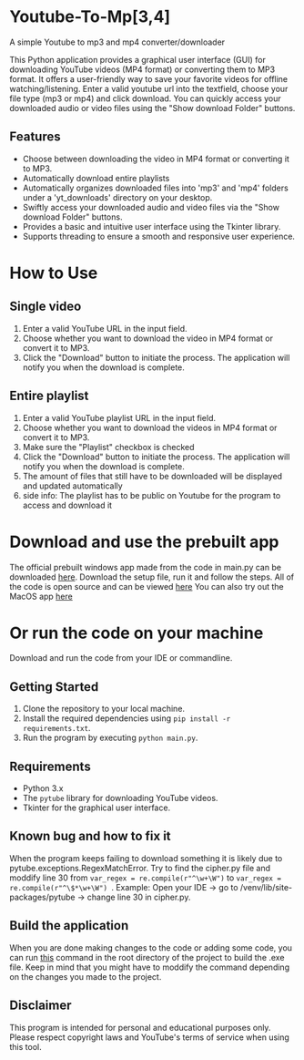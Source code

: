 # Youtube-To-Mp[3,4]
A simple Youtube to mp3 and mp4 converter/downloader

This Python application provides a graphical user interface (GUI) for downloading YouTube videos (MP4 format) or converting them to MP3 format. It offers a user-friendly way to save your favorite videos for offline watching/listening.
Enter a valid youtube url into the textfield, choose your file type (mp3 or mp4) and click download.
You can quickly access your downloaded audio or video files using the "Show download Folder" buttons.


## Features
- Choose between downloading the video in MP4 format or converting it to MP3.
- Automatically download entire playlists
- Automatically organizes downloaded files into 'mp3' and 'mp4' folders under a 'yt_downloads' directory on your desktop.
- Swiftly access your downloaded audio and video files via the "Show download Folder" buttons.
- Provides a basic and intuitive user interface using the Tkinter library.
- Supports threading to ensure a smooth and responsive user experience.

# How to Use

## Single video
1. Enter a valid YouTube URL in the input field.
2. Choose whether you want to download the video in MP4 format or convert it to MP3.
3. Click the "Download" button to initiate the process. The application will notify you when the download is complete.

## Entire playlist
1. Enter a valid YouTube playlist URL in the input field.
2. Choose whether you want to download the videos in MP4 format or convert it to MP3.
3. Make sure the "Playlist" checkbox is checked
4. Click the "Download" button to initiate the process. The application will notify you when the download is complete.
5. The amount of files that still have to be downloaded will be displayed and updated automatically
6. side info: The playlist has to be public on Youtube for the program to access and download it



# Download and use the prebuilt app
The official prebuilt windows app made from the code in main.py can be downloaded [here](https://github.com/PieWareTeam/Youtube-To-Mp3/releases).
Download the setup file, run it and follow the steps.
All of the code is open source and can be viewed [here](https://github.com/PieWareTeam/Youtube-To-Mp3/blob/master/main.py)
You can also try out the MacOS app [here](https://github.com/PieWareTeam/Youtube-To-Mp3/releases/tag/v1.0)

# Or run the code on your machine
Download and run the code from your IDE or commandline.

## Getting Started

1. Clone the repository to your local machine.
2. Install the required dependencies using `pip install -r requirements.txt`.
3. Run the program by executing `python main.py`.

## Requirements

- Python 3.x
- The `pytube` library for downloading YouTube videos.
- Tkinter for the graphical user interface.


## Known bug and how to fix it
When the program keeps failing to download something it is likely due to pytube.exceptions.RegexMatchError.
Try to find the cipher.py file and moddify line 30 from ```var_regex = re.compile(r"^\w+\W")``` to ```var_regex = re.compile(r"^\$*\w+\W") ```.
Example:
Open your IDE -> go to /venv/lib/site-packages/pytube -> change line 30 in cipher.py.


## Build the application
When you are done making changes to the code or adding some code, you can run [this](https://github.com/PieWareTeam/Youtube-To-Mp3/blob/master/pyinstallerCommand.txt) command in the root directory of the project
to build the .exe file. Keep in mind that you might have to moddify the command depending on the changes you made to the project.

## Disclaimer

This program is intended for personal and educational purposes only. Please respect copyright laws and YouTube's terms of service when using this tool.
